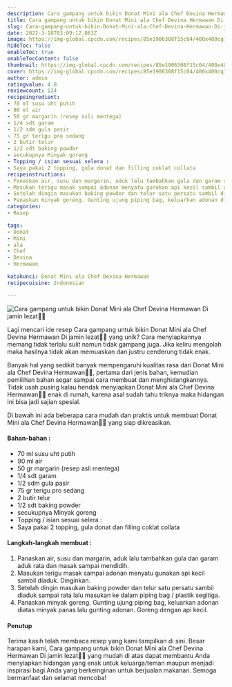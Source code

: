 ```yaml
---
description: Cara gampang untuk bikin Donat Mini ala Chef Devina Hermawan Di jamin lezat"
title: Cara gampang untuk bikin Donat Mini ala Chef Devina Hermawan Di jamin lezat
slug: Cara-gampang-untuk-bikin-Donat-Mini-ala-Chef-Devina-Hermawan-Di-jamin-lezat
date: 2022-3-18T03:09:12.063Z
image: https://img-global.cpcdn.com/recipes/85e1906308f15c04/400x400cq70/photo.jpg
hideToc: false
enableToc: true
enableTocContent: false
thumbnail: https://img-global.cpcdn.com/recipes/85e1906308f15c04/400x400cq70/photo.jpg
cover: https://img-global.cpcdn.com/recipes/85e1906308f15c04/400x400cq70/photo.jpg
author: admin
ratingvalue: 4.8
reviewcount: 124
recipeingredient:
- 70 ml susu uht putih
- 90 ml air
- 50 gr margarin (resep asli mentega)
- 1/4 sdt garam
- 1/2 sdm gula pasir
- 75 gr terigu pro sedang
- 2 butir telur
- 1/2 sdt baking powder
- secukupnya Minyak goreng
- Topping / isian sesuai selera :
- Saya pakai 2 topping, gula donat dan filling coklat collata
recipeinstructions:
- Panaskan air, susu dan margarin, aduk lalu tambahkan gula dan garam aduk rata dan masak sampai mendidih.
- Masukan terigu masak sampai adonan menyatu gunakan api kecil sambil diaduk. Dinginkan.
- Setelah dingin masukan baking powder dan telur satu persatu sambil diaduk sampai rata lalu masukan ke dalam piping bag / plastik segitiga.
- Panaskan minyak goreng. Gunting ujung piping bag, keluarkan adonan diatas minyak panas lalu gunting adonan. Goreng dengan api kecil.
categories:
- Resep

tags:
- Donat
- Mini
- ala
- Chef
- Devina
- Hermawan

katakunci: Donat Mini ala Chef Devina Hermawan
recipecuisine: Indonesian

---
```


![Cara gampang untuk bikin Donat Mini ala Chef Devina Hermawan Di jamin lezat👩‍🍳](https://img-global.cpcdn.com/recipes/85e1906308f15c04/400x400cq70/photo.jpg)

Lagi mencari ide resep Cara gampang untuk bikin Donat Mini ala Chef Devina Hermawan Di jamin lezat👩‍🍳 yang unik? Cara menyiapkannya memang tidak terlalu sulit namun tidak gampang juga. Jika keliru mengolah maka hasilnya tidak akan memuaskan dan justru cenderung tidak enak.

Banyak hal yang sedikit banyak mempengaruhi kualitas rasa dari Donat Mini ala Chef Devina Hermawan👩‍🍳, pertama dari jenis bahan, kemudian pemilihan bahan segar sampai cara membuat dan menghidangkannya. Tidak usah pusing kalau hendak menyiapkan Donat Mini ala Chef Devina Hermawan👩‍🍳 enak di rumah, karena asal sudah tahu triknya maka hidangan ini bisa jadi sajian spesial.

Di bawah ini ada beberapa cara mudah dan praktis untuk membuat Donat Mini ala Chef Devina Hermawan👩‍🍳 yang siap dikreasikan.

<!--inarticleads1-->

#### Bahan-bahan :

- 70 ml susu uht putih
- 90 ml air
- 50 gr margarin (resep asli mentega)
- 1/4 sdt garam
- 1/2 sdm gula pasir
- 75 gr terigu pro sedang
- 2 butir telur
- 1/2 sdt baking powder
- secukupnya Minyak goreng
- Topping / isian sesuai selera :
- Saya pakai 2 topping, gula donat dan filling coklat collata

<!--inarticleads2-->

#### Langkah-langkah membuat :

1. Panaskan air, susu dan margarin, aduk lalu tambahkan gula dan garam aduk rata dan masak sampai mendidih.
1. Masukan terigu masak sampai adonan menyatu gunakan api kecil sambil diaduk. Dinginkan.
1. Setelah dingin masukan baking powder dan telur satu persatu sambil diaduk sampai rata lalu masukan ke dalam piping bag / plastik segitiga.
1. Panaskan minyak goreng. Gunting ujung piping bag, keluarkan adonan diatas minyak panas lalu gunting adonan. Goreng dengan api kecil.

#### Penutup

Terima kasih telah membaca resep yang kami tampilkan di sini. Besar harapan kami, Cara gampang untuk bikin Donat Mini ala Chef Devina Hermawan Di jamin lezat👩‍🍳 yang mudah di atas dapat membantu Anda menyiapkan hidangan yang enak untuk keluarga/teman maupun menjadi inspirasi bagi Anda yang berkeinginan untuk berjualan makanan. Semoga bermanfaat dan selamat mencoba!